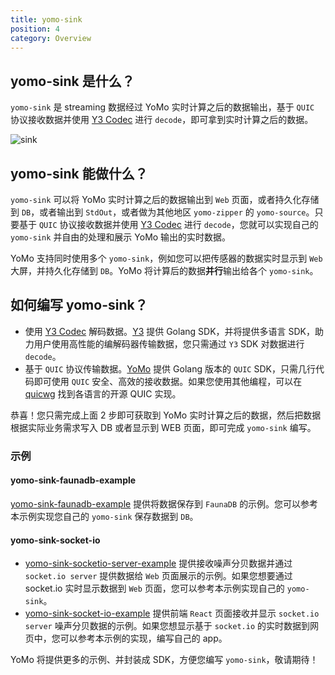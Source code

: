 ```yaml
---
title: yomo-sink
position: 4
category: Overview
---
```


## yomo-sink 是什么？

`yomo-sink` 是 streaming 数据经过 YoMo 实时计算之后的数据输出，基于 `QUIC` 协议接收数据并使用 [Y3 Codec](https://github.com/yomorun/y3-codec-golang) 进行 `decode`，即可拿到实时计算之后的数据。

![sink](/sink/sink.png)

## yomo-sink 能做什么？

`yomo-sink` 可以将 YoMo 实时计算之后的数据输出到 `Web` 页面，或者持久化存储到 `DB`，或者输出到 `StdOut`，或者做为其他地区 `yomo-zipper` 的 `yomo-source`。只要基于 `QUIC` 协议接收数据并使用 [Y3 Codec](https://github.com/yomorun/y3-codec-golang) 进行 `decode`，您就可以实现自己的 `yomo-sink` 并自由的处理和展示 YoMo 输出的实时数据。

YoMo 支持同时使用多个 `yomo-sink`，例如您可以把传感器的数据实时显示到 `Web` 大屏，并持久化存储到 `DB`。YoMo 将计算后的数据**并行**输出给各个 `yomo-sink`。

## 如何编写 yomo-sink？

- 使用 [Y3 Codec](https://github.com/yomorun/y3-codec) 解码数据。[Y3](https://github.com/yomorun/y3-codec-golang) 提供 Golang SDK，并将提供多语言 SDK，助力用户使用高性能的编解码器传输数据，您只需通过 `Y3` SDK 对数据进行 `decode`。
- 基于 `QUIC` 协议传输数据。[YoMo](https://github.com/yomorun/yomo) 提供 Golang 版本的 `QUIC` SDK，只需几行代码即可使用 `QUIC` 安全、高效的接收数据。如果您使用其他编程，可以在 [quicwg](https://github.com/quicwg/base-drafts/wiki/Implementations) 找到各语言的开源 QUIC 实现。

恭喜！您只需完成上面 2 步即可获取到 YoMo 实时计算之后的数据，然后把数据根据实际业务需求写入 DB 或者显示到 WEB 页面，即可完成 `yomo-sink` 编写。

### 示例

#### yomo-sink-faunadb-example

[yomo-sink-faunadb-example](https://github.com/yomorun/yomo-sink-faunadb-example) 提供将数据保存到 `FaunaDB` 的示例。您可以参考本示例实现您自己的 `yomo-sink` 保存数据到 `DB`。

#### yomo-sink-socket-io

- [yomo-sink-socketio-server-example](https://github.com/yomorun/yomo-sink-socketio-server-example) 提供接收噪声分贝数据并通过 `socket.io server` 提供数据给 `Web` 页面展示的示例。如果您想要通过 socket.io 实时显示数据到 `Web` 页面，您可以参考本示例实现自己的 `yomo-sink`。
- [yomo-sink-socket-io-example](https://github.com/yomorun/yomo-sink-socket-io-example) 提供前端 `React` 页面接收并显示 `socket.io server` 噪声分贝数据的示例。如果您想显示基于 `socket.io` 的实时数据到网页中，您可以参考本示例的实现，编写自己的 app。

YoMo 将提供更多的示例、并封装成 SDK，方便您编写 `yomo-sink`，敬请期待！
